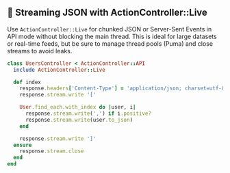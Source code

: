 ## 🚀 Streaming JSON with ActionController::Live
Use `ActionController::Live` for chunked JSON or Server-Sent Events in API mode without blocking the main thread. This is ideal for large datasets or real-time feeds, but be sure to manage thread pools (Puma) and close streams to avoid leaks.

```ruby
class UsersController < ActionController::API
  include ActionController::Live

  def index
    response.headers['Content-Type'] = 'application/json; charset=utf-8'
    response.stream.write '['

    User.find_each.with_index do |user, i|
      response.stream.write(',') if i.positive?
      response.stream.write(user.to_json)
    end

    response.stream.write ']'        
  ensure
    response.stream.close
  end
end
```